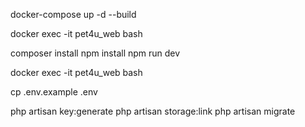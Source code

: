 docker-compose up -d --build

docker exec -it pet4u_web bash

composer install
npm install
npm run dev

docker exec -it pet4u_web bash

cp .env.example .env

php artisan key:generate
php artisan storage:link
php artisan migrate
